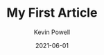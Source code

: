 ---
title: My First Article
author: Kevin Powell
date: 2021-06-01
image: /assets/blog/article-1.jpg
imagAlt: This is a test

---